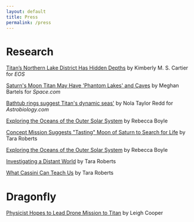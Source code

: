 ```yaml
---
layout: default
title: Press
permalink: /press
---
```

# Research
[Titan’s Northern Lake District Has Hidden Depths](https://eos.org/articles/titans-northern-lake-district-has-hidden-depths) by Kimberly M. S. Cartier for *EOS*

[Saturn's Moon Titan May Have 'Phantom Lakes' and Caves](https://www.space.com/saturn-moon-titan-phantom-lakes-caves) by Meghan Bartels for *Space.com*

[Bathtub rings suggest Titan's dynamic seas'](http://www.astrobio.net/news-exclusive/bathtub-rings-suggest-titans-dynamic-seas/) by Nola Taylor Redd for *Astrobiology.com*

[Exploring the Oceans of the Outer Solar System](https://www.theatlantic.com/science/archive/2016/03/planet-mission-concepts/475281/) by Rebecca Boyle


[Concept Mission Suggests "Tasting" Moon of Saturn to Search for Life](https://www.uidaho.edu/news/news-articles/news-releases/2016-june/061316-moonresearch) by Tara Roberts


[Exploring the Oceans of the Outer Solar System](https://www.theatlantic.com/science/archive/2016/03/planet-mission-concepts/475281/) by Rebecca Boyle


[Investigating a Distant World](http://www.uidaho.edu/sci/undergrad-research/research-expo/2013/shannon-mackenzie) by Tara Roberts


[What Cassini Can Teach Us](https://www.uidaho.edu/news/here-we-have-idaho-magazine/past-issues/2017-spring/cassini) by Tara Roberts 

# Dragonfly
[Physicist Hopes to Lead Drone Mission to Titan](https://www.uidaho.edu/sci/news/features/2018/dragonfly) by Leigh Cooper

